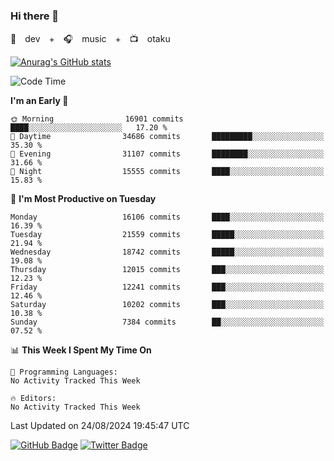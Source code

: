 ### Hi there 👋

🚀　dev　+　🎧　music　+　📺　otaku


[![Anurag's GitHub stats](https://github-readme-stats.vercel.app/api?username=koheitasaka&count_private=true&show_icons=true&theme=monokai)](https://github.com/koheitasaka/github-readme-stats)

<!--START_SECTION:waka-->
![Code Time](http://img.shields.io/badge/Code%20Time-1%2C161%20hrs%2023%20mins-blue)

**I'm an Early 🐤** 

```text
🌞 Morning                16901 commits       ████░░░░░░░░░░░░░░░░░░░░░   17.20 % 
🌆 Daytime                34686 commits       █████████░░░░░░░░░░░░░░░░   35.30 % 
🌃 Evening                31107 commits       ████████░░░░░░░░░░░░░░░░░   31.66 % 
🌙 Night                  15555 commits       ████░░░░░░░░░░░░░░░░░░░░░   15.83 % 
```
📅 **I'm Most Productive on Tuesday** 

```text
Monday                   16106 commits       ████░░░░░░░░░░░░░░░░░░░░░   16.39 % 
Tuesday                  21559 commits       █████░░░░░░░░░░░░░░░░░░░░   21.94 % 
Wednesday                18742 commits       █████░░░░░░░░░░░░░░░░░░░░   19.08 % 
Thursday                 12015 commits       ███░░░░░░░░░░░░░░░░░░░░░░   12.23 % 
Friday                   12241 commits       ███░░░░░░░░░░░░░░░░░░░░░░   12.46 % 
Saturday                 10202 commits       ███░░░░░░░░░░░░░░░░░░░░░░   10.38 % 
Sunday                   7384 commits        ██░░░░░░░░░░░░░░░░░░░░░░░   07.52 % 
```


📊 **This Week I Spent My Time On** 

```text
💬 Programming Languages: 
No Activity Tracked This Week

🔥 Editors: 
No Activity Tracked This Week
```


 Last Updated on 24/08/2024 19:45:47 UTC
<!--END_SECTION:waka-->

[![GitHub Badge](https://img.shields.io/badge/GitHub-100000?style=for-the-badge&logo=github&logoColor=white)](https://github.com/koheitasaka)
[![Twitter Badge](https://img.shields.io/badge/Twitter-1DA1F2?style=for-the-badge&logo=twitter&logoColor=white)](https://twitter.com/sleep_asleep_)
